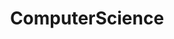 ---
layout: posts_by_category
categories: ComputerScience
title: ComputerScience
permalink: /category/ComputerScience
---